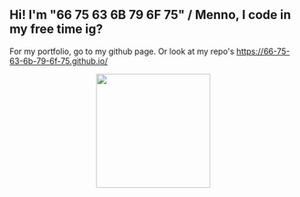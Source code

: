 <h2>Hi! I'm "66 75 63 6B 79 6F 75" / Menno, I code in my free time ig?</h2>

For my portfolio, go to my github page. Or look at my repo's
https://66-75-63-6b-79-6f-75.github.io/

<div align="center">
    <img height="200px" src="https://github-readme-stats-api-holic-x.vercel.app/api/top-langs/?username=66-75-63-6B-79-6F-75&theme=gruvbox_light&layout=compact"/>
</div>
